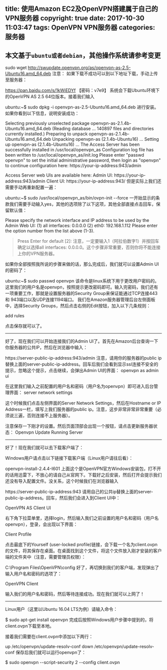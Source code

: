 title: 使用Amazon EC2及OpenVPN搭建属于自己的VPN服务器 
copyright: true
date: 2017-10-30 11:03:47
tags: OpenVPN VPN服务器
categories: 服务器
---

## 本文基于`ubuntu或者debian`，其他操作系统请参考变更

sudo wget http://swupdate.openvpn.org/as/openvpn-as-2.5-Ubuntu16.amd_64.deb
注意： 如果下载不成功可以到以下地址下载，手动上传至服务器： 

https://pan.baidu.com/s/1kWiEDYf 
【密码：v7e9】
系统会下载Ubuntu环境下的OpenVPN AS 2.5 64位版本。接着我们输入

ubuntu:~$ sudo dpkg -i openvpn-as-2.5-Ubuntu16.amd_64.deb
进行安装。如果你看到以下信息，说明安装成功：

Selecting previously unselected package openvpn-as-2.1.4b-Ubuntu16.amd_64.deb
(Reading database ... 140897 files and directories currently installed.)
Preparing to unpack openvpn-as-2.1.4b-Ubuntu16.amd_64.deb 
Unpacking openvpn-as (2.1.4b-Ubuntu16) ...
Setting up openvpn-as (2.1.4b-Ubuntu16) ...
The Access Server has been successfully installed in /usr/local/openvpn_as
Configuration log file has been written to /usr/local/openvpn_as/init.log
Please enter "passwd openvpn" to set the initial
administrative password, then login as "openvpn" to continue
configuration here: https://your-ip-address:943/admin

Access Server web UIs are available here:
Admin  UI: https://your-ip-address:943/admin
Client UI: https://your-ip-address:943/
但是实际上我们还需要手动再重新配置一遍：

ubuntu:~$ sudo /usr/local/openvpn_as/bin/ovpn-init --force
一开始显示的条款我们需要手动输入yes，其他的选项除了以下这项，其他全部直接点击回车，保留默认值：

Please specify the network interface and IP address to be
used by the Admin Web UI:
(1) all interfaces: 0.0.0.0
(2) eth0: 192.168.1.112
Please enter the option number from the list above (1-3).
> Press Enter for default [2]:
注意，一定要输入1（阿拉伯数字1）并按回车确定以选择all interfaces: 0.0.0.0。这个步骤非常重要，否则你将不能连接上你的VPN服务器。

如果你全部按照我所说的步骤来做的话，那么完成后，我们就可以设置Admin UI的密码了：

ubuntu:~$ sudo passwd openvpn
该命令是linux系统下用于更改用户密码的。这里我们的用户名是openvpn，按照提示更改密码即可。输入完密码，我们还有一项重要工作，那就是设置服务器的Security Group来保证能通过TCP连接443和 943端口以及UDP连接1194端口。 
我们在Amazon服务器管理后台左侧面板中，选择Security Groups，然后点击右侧的Edit按钮，加入以下几条规则：

add rules

点击保存就可以了。


--------------------------------------------------------------------------------

好了，现在我们可以开始连接我们的Admin UI了。首先在Amazon后台查询一下你服务器的公共IP，然后在浏览器中输入：

https://server-public-ip-address:943/admin
注意，请用你的服务器的public ip替换上面的server-public-ip-address。回车后我们会看到显示ssl连接不安全的提示，忽略这个提示，点击继续，会弹出Admin UI的界面： 
openvpn as admin ui

在这里我们输入之前配置的用户名和密码（用户名为openvpn）即可进入后台管理界面： 
server network settings

这个时候我们点击左侧界面的Server Network Settings，然后在Hostname or IP Address一栏，填写上我们服务器的public ip。注意，这步非常非常非常重要（必须说三遍，否则连接不上服务器）。

注意保存一下刚才的设置。然后页面顶部会出现一个按钮，请点击更新服务器状态： 
Openvpn Update Running Server


--------------------------------------------------------------------------------

好了！现在我们就可以去下载客户端了：

Windows用户请点击以下链接下载客户端（Linux用户请往后看）：

openvpn-install-2.4.4-I601
上面这个是OpenVPN官方Windows安装包，打不开的话用迅雷下，不放心的请自己从官网下。下载好之后安装，然后打开会提示我们还没有导入配置文件。没关系，这个时候我们在浏览器输入

https://server-public-ip-address:943
请用自己的公共ip替换上面的server-public-ip-address。回车，然后我们会进入到Client UI中：

OpenVPN AS Client UI

右下角下拉菜单里，选择login，然后输入我们之前设置的用户名和密码（用户名openvpn），登录，会出现以下界面：

Client Profile

点击最底下的Yourself (user-locked profile)链接，会下载一个名为client.ovpn的文件，将其保存在桌面。在桌面找到这个文件，将这个文件放入刚才安装的客户端的文件夹中（注意，需要管理员权限）：

C:\Program Files\OpenVPN\config
好了，再切换到我们的客户端，发现弹出了输入用户名和密码的选项了：

OpenVPN Client

输入我们的用户名和密码，然后等待连接成功。现在我们就可以上网了！


--------------------------------------------------------------------------------

Linux用户（这里以Ubuntu 16.04 LTS为例）请输入命令：

$ sudo apt-get install openvpn
完成后按照Windows用户步骤中提到的，将client.ovpn下载至本地。

接着我们需要在client.ovpn中添加以下两行：

up /etc/openvpn/update-resolv-conf
down /etc/openvpn/update-resolv-conf
保存后我们就可以运行openvpn了：

$ sudo openvpn --script-security 2 --config client.ovpn
